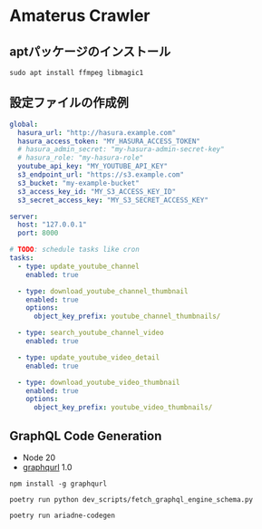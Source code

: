 # Amaterus Crawler

## aptパッケージのインストール

```shell
sudo apt install ffmpeg libmagic1
```

## 設定ファイルの作成例

```yaml
global:
  hasura_url: "http://hasura.example.com"
  hasura_access_token: "MY_HASURA_ACCESS_TOKEN"
  # hasura_admin_secret: "my-hasura-admin-secret-key"
  # hasura_role: "my-hasura-role"
  youtube_api_key: "MY_YOUTUBE_API_KEY"
  s3_endpoint_url: "https://s3.example.com"
  s3_bucket: "my-example-bucket"
  s3_access_key_id: "MY_S3_ACCESS_KEY_ID"
  s3_secret_access_key: "MY_S3_SECRET_ACCESS_KEY"

server:
  host: "127.0.0.1"
  port: 8000

# TODO: schedule tasks like cron
tasks:
  - type: update_youtube_channel
    enabled: true

  - type: download_youtube_channel_thumbnail
    enabled: true
    options:
      object_key_prefix: youtube_channel_thumbnails/

  - type: search_youtube_channel_video
    enabled: true

  - type: update_youtube_video_detail
    enabled: true

  - type: download_youtube_video_thumbnail
    enabled: true
    options:
      object_key_prefix: youtube_video_thumbnails/
```

## GraphQL Code Generation

- Node 20
- [graphqurl](https://github.com/hasura/graphqurl) 1.0

```shell
npm install -g graphqurl
```

```shell
poetry run python dev_scripts/fetch_graphql_engine_schema.py
```

```shell
poetry run ariadne-codegen
```
